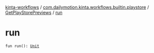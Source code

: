 [kinta-workflows](../../index.md) / [com.dailymotion.kinta.workflows.builtin.playstore](../index.md) / [GetPlayStorePreviews](index.md) / [run](./run.md)

# run

`fun run(): `[`Unit`](https://kotlinlang.org/api/latest/jvm/stdlib/kotlin/-unit/index.html)